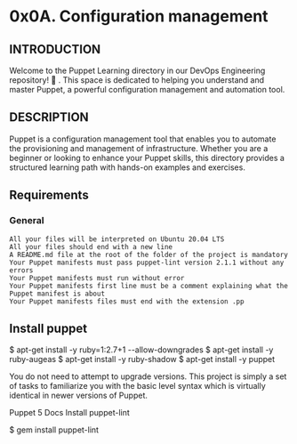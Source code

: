# 0x0A. Configuration management

## INTRODUCTION
Welcome to the Puppet Learning directory in our DevOps Engineering repository! 🚀 .
This space is dedicated to helping you understand and master Puppet,
a powerful configuration management and automation tool.
## DESCRIPTION
Puppet is a configuration management tool that enables you to automate the provisioning and management of infrastructure.
Whether you are a beginner or looking to enhance your Puppet skills,
this directory provides a structured learning path with hands-on examples and exercises.

## Requirements
### General

    All your files will be interpreted on Ubuntu 20.04 LTS
    All your files should end with a new line
    A README.md file at the root of the folder of the project is mandatory
    Your Puppet manifests must pass puppet-lint version 2.1.1 without any errors
    Your Puppet manifests must run without error
    Your Puppet manifests first line must be a comment explaining what the Puppet manifest is about
    Your Puppet manifests files must end with the extension .pp
## Install puppet

$ apt-get install -y ruby=1:2.7+1 --allow-downgrades
$ apt-get install -y ruby-augeas
$ apt-get install -y ruby-shadow
$ apt-get install -y puppet

You do not need to attempt to upgrade versions. This project is simply a set of tasks to familiarize you with the basic level syntax which is virtually identical in newer versions of Puppet.

Puppet 5 Docs
Install puppet-lint

$ gem install puppet-lint
